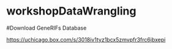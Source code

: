 # workshopDataWrangling

#Download GeneRIFs Database

https://uchicago.box.com/s/3018iv1tyz1bcx5zmvpfr3frc6jbxepi
